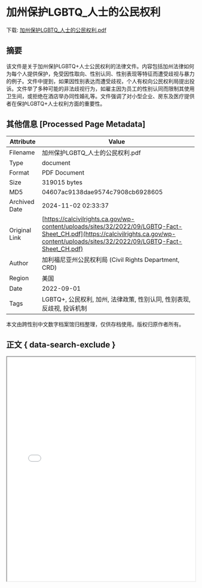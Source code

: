 # 加州保护LGBTQ_人士的公民权利

<!-- tcd_download_link -->
下载: <a href="加州保护LGBTQ_人士的公民权利.pdf" download>加州保护LGBTQ_人士的公民权利.pdf</a>
<!-- tcd_download_link_end -->

## 摘要

<!-- tcd_abstract -->
该文件是关于加州保护LGBTQ+人士公民权利的法律文件。内容包括加州法律如何为每个人提供保护，免受因性取向、性别认同、性别表现等特征而遭受歧视与暴力的例子。文件中提到，如果因性别表达而遭受歧视，个人有权向公民权利局提出投诉。文件举了多种可能的非法歧视行为，如雇主因为员工的性别认同而限制其使用卫生间，或拒绝在酒店举办同性婚礼等。文件强调了对小型企业、房东及医疗提供者在保护LGBTQ+人士权利方面的重要性。

<!-- tcd_abstract_end -->

## 其他信息 [Processed Page Metadata]

| Attribute       | Value                                  |
|-----------------|----------------------------------------|
| Filename        | 加州保护LGBTQ_人士的公民权利.pdf                             |
| Type            | document                                 |
| Format          | PDF Document                               |
| Size            | 319015 bytes                           |
| MD5             | 04607ac9138dae9574c7908cb6928605                                  |
| Archived Date   | 2024-11-02 02:33:37                             |
| Original Link   | [https://calcivilrights.ca.gov/wp-content/uploads/sites/32/2022/09/LGBTQ-Fact-Sheet_CH.pdf](https://calcivilrights.ca.gov/wp-content/uploads/sites/32/2022/09/LGBTQ-Fact-Sheet_CH.pdf)                         |
| Author          | 加利福尼亚州公民权利局 (Civil Rights Department, CRD)                               |
| Region          | 美国                               |
| Date            | 2022-09-01                                 |
| Tags            | LGBTQ+, 公民权利, 加州, 法律政策, 性别认同, 性别表现, 反歧视, 投诉机制                                 |

本文由跨性别中文数字档案馆归档整理，仅供存档使用。版权归原作者所有。


## 正文 { data-search-exclude }

<!-- tcd_main_text -->
<iframe src="../加州保护LGBTQ_人士的公民权利.pdf" width="100%" height="600px">
    <p>无法显示PDF，请下载查看。</p>
</iframe>
<!-- tcd_main_text_end -->

